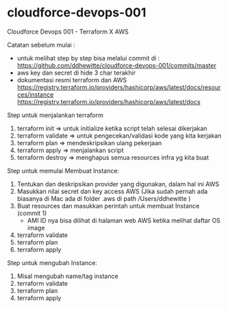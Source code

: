 # cloudforce-devops-001
Cloudforce Devops 001 - Terraform X AWS

Catatan sebelum mulai :
- untuk melihat step by step bisa melalui commit di : 
  https://github.com/ddhewitte/cloudforce-devops-001/commits/master
- aws key dan secret di hide 3 char terakhir
- dokumentasi resmi terraform dan AWS
  https://registry.terraform.io/providers/hashicorp/aws/latest/docs/resources/instance
  https://registry.terraform.io/providers/hashicorp/aws/latest/docs

Step untuk menjalankan terraform
1. terraform init 			=> untuk initialize ketika script telah selesai dikerjakan
2. terraform validate		=> untuk pengecekan/validasi kode yang kita kerjakan
3. terraform plan			=> mendeskripsikan ulang pekerjaan
4. terraform apply			=> menjalankan script 
5. terraform destroy		=> menghapus semua resources infra yg kita buat

Step untuk memulai Membuat Instance:
1. Tentukan dan deskripsikan provider yang digunakan, dalam hal ini AWS
2. Masukkan nilai secret dan key access AWS (Jika sudah pernah ada biasanya di Mac ada di folder .aws di path /Users/ddhewitte ) 
3. Buat resources dan masukkan perintah untuk membuat Instance (commit 1)
   - AMI ID nya bisa dilihat di halaman web AWS ketika melihat daftar OS image
4. terraform validate
5. terraform plan
6. terraform apply

Step untuk mengubah Instance:
1. Misal mengubah name/tag instance
2. terraform validate
3. terraform plan
4. terraform apply